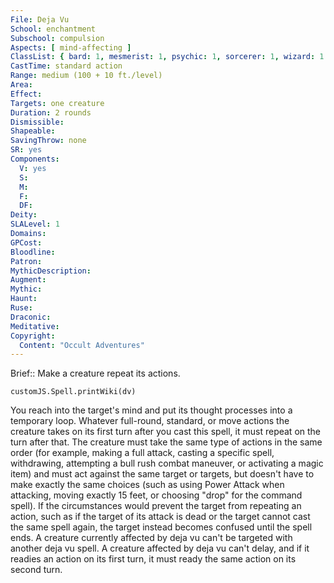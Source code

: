 ```yaml
---
File: Deja Vu
School: enchantment
Subschool: compulsion
Aspects: [ mind-affecting ]
ClassList: { bard: 1, mesmerist: 1, psychic: 1, sorcerer: 1, wizard: 1 }
CastTime: standard action
Range: medium (100 + 10 ft./level)
Area: 
Effect: 
Targets: one creature
Duration: 2 rounds
Dismissible: 
Shapeable: 
SavingThrow: none
SR: yes
Components:
  V: yes
  S: 
  M: 
  F: 
  DF: 
Deity: 
SLALevel: 1
Domains: 
GPCost: 
Bloodline: 
Patron: 
MythicDescription: 
Augment: 
Mythic: 
Haunt: 
Ruse: 
Draconic: 
Meditative: 
Copyright:
  Content: "Occult Adventures"
---
```

Brief:: Make a creature repeat its actions.

```dataviewjs
customJS.Spell.printWiki(dv)
```

You reach into the target's mind and put its thought processes into a temporary loop. Whatever full-round, standard, or move actions the creature takes on its first turn after you cast this spell, it must repeat on the turn after that. The creature must take the same type of actions in the same order (for example, making a full attack, casting a specific spell, withdrawing, attempting a bull rush combat maneuver, or activating a magic item) and must act against the same target or targets, but doesn't have to make exactly the same choices (such as using Power Attack when attacking, moving exactly 15 feet, or choosing "drop" for the command spell). If the circumstances would prevent the target from repeating an action, such as if the target of its attack is dead or the target cannot cast the same spell again, the target instead becomes confused until the spell ends. A creature currently affected by deja vu can't be targeted with another deja vu spell. A creature affected by deja vu can't delay, and if it readies an action on its first turn, it must ready the same action on its second turn.
